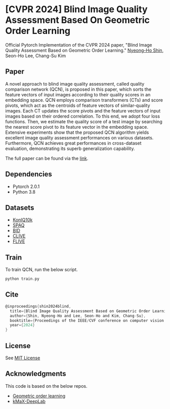 # [CVPR 2024] Blind Image Quality Assessment Based On Geometric Order Learning
Official Pytorch Implementation of the CVPR 2024 paper, "Blind Image Quality Assessment Based on Geometric Order Learning."
[Nyeong-Ho Shin](https://scholar.google.com/citations?user=dLCMcXMAAAAJ&hl=en), Seon-Ho Lee, Chang-Su Kim

Paper
-----------------------------------------------------------------------------
A novel approach to blind image quality assessment, called quality comparison network (QCN), is proposed in this paper, which sorts the feature vectors of input images according to their quality scores in an embedding space. QCN employs comparison transformers (CTs) and score pivots, which act as the centroids of feature vectors of similar-quality images. Each CT updates the score pivots and the feature vectors of input images based on their ordered correlation. To this end, we adopt four loss functions. Then, we estimate the quality score of a test image by searching the nearest score pivot to its feature vector in the embedding space. Extensive experiments show that the proposed QCN algorithm yields excellent image quality assessment performances on various datasets. Furthermore, QCN achieves great performances in cross-dataset evaluation, demonstrating its superb generalization capability.

The full paper can be found via the [link](https://openaccess.thecvf.com/content/CVPR2024/html/Shin_Blind_Image_Quality_Assessment_Based_on_Geometric_Order_Learning_CVPR_2024_paper.html).

<!--Please cite our paper if this code helps your work:-->

Dependencies
-----------------------------------------------------------------------------
- Pytorch 2.0.1
- Python 3.8

Datasets
-----------------------------------------------------------------------------
- [KonIQ10k](https://database.mmsp-kn.de/koniq-10k-database.html)
- [SPAQ](https://github.com/h4nwei/SPAQ)
- [BID](https://qualinet.github.io/databases/image/ufrj_blurred_image_database/)
- [CLIVE](https://live.ece.utexas.edu/research/ChallengeDB/index.html)
- [FLIVE](https://github.com/baidut/PaQ-2-PiQ)

Train
-----------------------------------------------------------------------------
To train QCN, run the below script. 
```c
python train.py
```

Cite
-----------------------------------------------------------------------------
```c
@inproceedings{shin2024blind,
  title={Blind Image Quality Assessment Based on Geometric Order Learning},
  author={Shin, Nyeong-Ho and Lee, Seon-Ho and Kim, Chang-Su},
  booktitle={Proceedings of the IEEE/CVF conference on computer vision and pattern recognition},
  year={2024}
}
```

License
-----------------------------------------------------------------------------
See [MIT License](https://github.com/nhshin-mcl/QCN/blob/main/LICENSE)

Acknowledgments
-----------------------------------------------------------------------------
This code is based on the below repos.
* [Geometric order learning](https://github.com/seon92/GOL)
* [kMaX-DeepLab](https://github.com/bytedance/kmax-deeplab)
